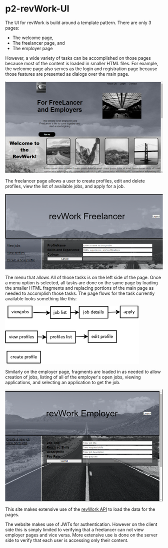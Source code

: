 # p2-revWork-UI

The UI for revWork is build around a template pattern. There are only 3 pages:
- The welcome page,
- The freelancer page, and
- The employer page

However, a wide variety of tasks can be accomplished on those pages because most
of the content is loaded in smaller HTML files. For example, the welcome page
also serves as the login and registration page because those features are
presented as dialogs over the main page.

![The welcome page](/screenshot1.png?raw=true "Welcome page")

The freelancer page allows a user to create profiles, edit and delete profiles,
view the list of available jobs, and apply for a job.

![freelancer page](/screenshot3.png?raw=true "Freelancer page")

The menu that allows All of those tasks is on the left side of the page.
Once a menu option is selected, all tasks are done on the same page by loading
the smaller HTML fragments and replacing portions of the main page as needed to
accomplish those tasks. The page flows for the task currently available looks
something like this:

![page flow](/flowchart.png?raw=true "Page flow")

Similarly on the employer page, fragments are loaded in as needed to allow
creation of jobs, listing of all of the employer's open jobs, viewing
applications, and selecting an application to get the job.

![The employer page](/screenshot2.png?raw=true "Employer page")

This site makes extensive use of the
[revWork API](https://github.com/220620-java/p2-revWork-API) to load the
data for the pages.

The website makes use of JWTs for authentication. However on the client side
this is simply limited to verifying that a freelancer can not view employer
pages and vice versa. More extensive use is done on the server side to verify
that each user is accessing only their content.